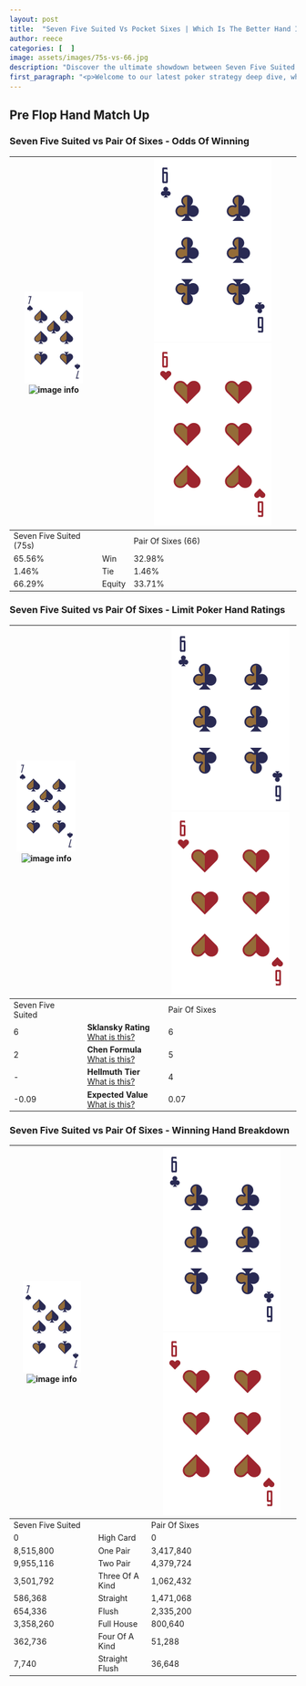 ```yaml
---
layout: post
title:  "Seven Five Suited Vs Pocket Sixes | Which Is The Better Hand In Poker? A Complete Guide"
author: reece
categories: [  ]
image: assets/images/75s-vs-66.jpg
description: "Discover the ultimate showdown between Seven Five Suited and Pair Of Sixes in poker! Uncover the odds, strategies, and scenarios where one hand triumphs over the other. Get ready to up your poker game with this thrilling analysis."
first_paragraph: "<p>Welcome to our latest poker strategy deep dive, where we're pitting two distinct hands against each other in a high-stakes showdown: Seven Five Suited vs Pair Of Sixes.</p><p>In the dynamic world of poker, every decision counts, and knowing which hand holds the upper hand is key to your success at the table.</p><p>In this article, we'll dissect these two hands, explore the scenarios where one dominates the other, and equip you with the knowledge to make strategic choices that can tip the odds in your favor.</p><p>Get ready to unravel the intriguing dynamics of these poker hands and elevate your game to new heights.</p>"
---
```




[comment]: # (sp0)

## Pre Flop Hand Match Up

<div class="table hand-ratings" markdown="1"> 



### Seven Five Suited vs Pair Of Sixes - Odds Of Winning


    
| ![image info](assets/images/hand1/7.png) ![image info](assets/images/hand1/5s.png) |  | ![image info](assets/images/hand2/6.png) ![image info](assets/images/hand2/6o.png) |
| -------- | -------- | -------- |
| Seven Five Suited (75s) |  | Pair Of Sixes (66) |
| 65.56% | Win | 32.98% |
| 1.46% | Tie | 1.46% |
| 66.29% | Equity | 33.71% |




[comment]: # (sp1)



### Seven Five Suited vs Pair Of Sixes - Limit Poker Hand Ratings


    
| ![image info](assets/images/hand1/7.png) ![image info](assets/images/hand1/5s.png) |  | ![image info](assets/images/hand2/6.png) ![image info](assets/images/hand2/6o.png) |
| -------- | -------- | -------- |
| Seven Five Suited |  | Pair Of Sixes |
| 6 | **Sklansky Rating** [What is this?](/sklansky-rating-explained) | 6 |
| 2 | **Chen Formula** [What is this?](/chen-formula-explained) | 5 |
| - | **Hellmuth Tier** [What is this?](/Hellmuth-tier-explained) | 4 |
| -0.09 | **Expected Value** [What is this?](/expected-value-explained) | 0.07 |




[comment]: # (sp2)



### Seven Five Suited vs Pair Of Sixes - Winning Hand Breakdown


    
| ![image info](assets/images/hand1/7.png) ![image info](assets/images/hand1/5s.png) |  | ![image info](assets/images/hand2/6.png) ![image info](assets/images/hand2/6o.png) |
| -------- | -------- | -------- |
| Seven Five Suited |  | Pair Of Sixes |
| 0 | High Card | 0 |
| 8,515,800 | One Pair | 3,417,840 |
| 9,955,116 | Two Pair | 4,379,724 |
| 3,501,792 | Three Of A Kind | 1,062,432 |
| 586,368 | Straight | 1,471,068 |
| 654,336 | Flush | 2,335,200 |
| 3,358,260 | Full House | 800,640 |
| 362,736 | Four Of A Kind | 51,288 |
| 7,740 | Straight Flush | 36,648 |




[comment]: # (sp3)



</div>

[comment]: # (sp4)



[comment]: # (sp5)

